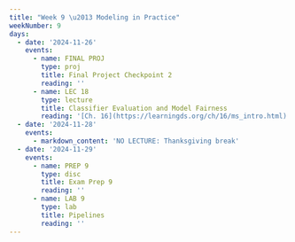 ```yaml
---
title: "Week 9 \u2013 Modeling in Practice"
weekNumber: 9
days:
  - date: '2024-11-26'
    events:
      - name: FINAL PROJ
        type: proj
        title: Final Project Checkpoint 2
        reading: ''
      - name: LEC 18
        type: lecture
        title: Classifier Evaluation and Model Fairness
        reading: '[Ch. 16](https://learningds.org/ch/16/ms_intro.html)'
  - date: '2024-11-28'
    events:
      - markdown_content: 'NO LECTURE: Thanksgiving break'
  - date: '2024-11-29'
    events:
      - name: PREP 9
        type: disc
        title: Exam Prep 9
        reading: ''
      - name: LAB 9
        type: lab
        title: Pipelines
        reading: ''
---
```


